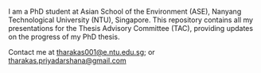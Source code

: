 I am a PhD student at Asian School of the Environment (ASE), Nanyang Technological University (NTU), Singapore. This repository contains all my presentations for the Thesis Advisory Committee (TAC), providing updates on the progress of my PhD thesis.

Contact me at tharakas001@e.ntu.edu.sg; or tharakas.priyadarshana@gmail.com 
